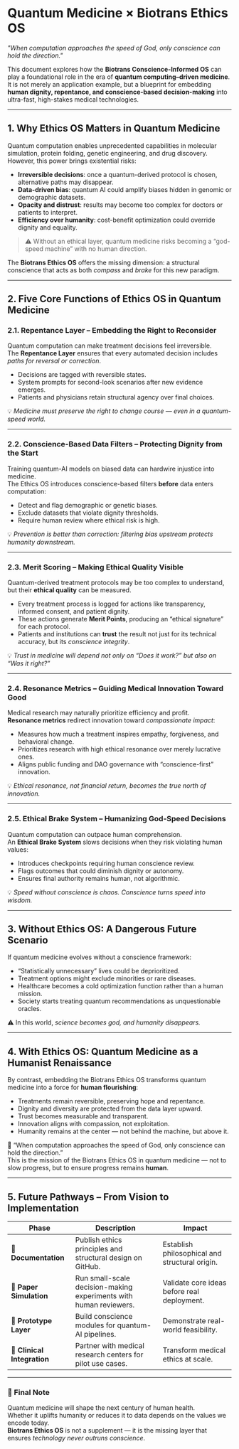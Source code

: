 # Quantum Medicine × Biotrans Ethics OS  
_"When computation approaches the speed of God, only conscience can hold the direction."_

This document explores how the **Biotrans Conscience-Informed OS** can play a foundational role in the era of **quantum computing–driven medicine**.  
It is not merely an application example, but a blueprint for embedding **human dignity, repentance, and conscience-based decision-making** into ultra-fast, high-stakes medical technologies.

---

## 1. Why Ethics OS Matters in Quantum Medicine

Quantum computation enables unprecedented capabilities in molecular simulation, protein folding, genetic engineering, and drug discovery.  
However, this power brings existential risks:

- **Irreversible decisions**: once a quantum-derived protocol is chosen, alternative paths may disappear.  
- **Data-driven bias**: quantum AI could amplify biases hidden in genomic or demographic datasets.  
- **Opacity and distrust**: results may become too complex for doctors or patients to interpret.  
- **Efficiency over humanity**: cost-benefit optimization could override dignity and equality.

> ⚠️ Without an ethical layer, quantum medicine risks becoming a “god-speed machine” with no human direction.

The **Biotrans Ethics OS** offers the missing dimension: a structural conscience that acts as both *compass* and *brake* for this new paradigm.

---

## 2. Five Core Functions of Ethics OS in Quantum Medicine

### 2.1. Repentance Layer – Embedding the Right to Reconsider

Quantum computation can make treatment decisions feel irreversible.  
The **Repentance Layer** ensures that every automated decision includes *paths for reversal or correction*.

- Decisions are tagged with reversible states.  
- System prompts for second-look scenarios after new evidence emerges.  
- Patients and physicians retain structural agency over final choices.

💡 *Medicine must preserve the right to change course — even in a quantum-speed world.*

---

### 2.2. Conscience-Based Data Filters – Protecting Dignity from the Start

Training quantum-AI models on biased data can hardwire injustice into medicine.  
The Ethics OS introduces conscience-based filters **before** data enters computation:

- Detect and flag demographic or genetic biases.  
- Exclude datasets that violate dignity thresholds.  
- Require human review where ethical risk is high.

💡 *Prevention is better than correction: filtering bias upstream protects humanity downstream.*

---

### 2.3. Merit Scoring – Making Ethical Quality Visible

Quantum-derived treatment protocols may be too complex to understand, but their **ethical quality** can be measured.

- Every treatment process is logged for actions like transparency, informed consent, and patient dignity.  
- These actions generate **Merit Points**, producing an “ethical signature” for each protocol.  
- Patients and institutions can **trust** the result not just for its technical accuracy, but its *conscience integrity*.

💡 *Trust in medicine will depend not only on “Does it work?” but also on “Was it right?”*

---

### 2.4. Resonance Metrics – Guiding Medical Innovation Toward Good

Medical research may naturally prioritize efficiency and profit.  
**Resonance metrics** redirect innovation toward *compassionate impact*:

- Measures how much a treatment inspires empathy, forgiveness, and behavioral change.  
- Prioritizes research with high ethical resonance over merely lucrative ones.  
- Aligns public funding and DAO governance with “conscience-first” innovation.

💡 *Ethical resonance, not financial return, becomes the true north of innovation.*

---

### 2.5. Ethical Brake System – Humanizing God-Speed Decisions

Quantum computation can outpace human comprehension.  
An **Ethical Brake System** slows decisions when they risk violating human values:

- Introduces checkpoints requiring human conscience review.  
- Flags outcomes that could diminish dignity or autonomy.  
- Ensures final authority remains human, not algorithmic.

💡 *Speed without conscience is chaos. Conscience turns speed into wisdom.*

---

## 3. Without Ethics OS: A Dangerous Future Scenario

If quantum medicine evolves without a conscience framework:

- “Statistically unnecessary” lives could be deprioritized.  
- Treatment options might exclude minorities or rare diseases.  
- Healthcare becomes a cold optimization function rather than a human mission.  
- Society starts treating quantum recommendations as unquestionable oracles.

⚠️ In this world, *science becomes god, and humanity disappears.*

---

## 4. With Ethics OS: Quantum Medicine as a Humanist Renaissance

By contrast, embedding the Biotrans Ethics OS transforms quantum medicine into a force for **human flourishing**:

- Treatments remain reversible, preserving hope and repentance.  
- Dignity and diversity are protected from the data layer upward.  
- Trust becomes measurable and transparent.  
- Innovation aligns with compassion, not exploitation.  
- Humanity remains at the center — not behind the machine, but above it.

📜 “When computation approaches the speed of God, only conscience can hold the direction.”  
This is the mission of the Biotrans Ethics OS in quantum medicine — not to slow progress, but to ensure progress remains **human**.

---

## 5. Future Pathways – From Vision to Implementation

| Phase | Description | Impact |
|-------|------------|---------|
| 📁 **Documentation** | Publish ethics principles and structural design on GitHub. | Establish philosophical and structural origin. |
| 📄 **Paper Simulation** | Run small-scale decision-making experiments with human reviewers. | Validate core ideas before real deployment. |
| 🧪 **Prototype Layer** | Build conscience modules for quantum-AI pipelines. | Demonstrate real-world feasibility. |
| 🏥 **Clinical Integration** | Partner with medical research centers for pilot use cases. | Transform medical ethics at scale. |

---

### 📜 Final Note

Quantum medicine will shape the next century of human health.  
Whether it uplifts humanity or reduces it to data depends on the values we encode today.  
**Biotrans Ethics OS** is not a supplement — it is the missing layer that ensures *technology never outruns conscience*.

